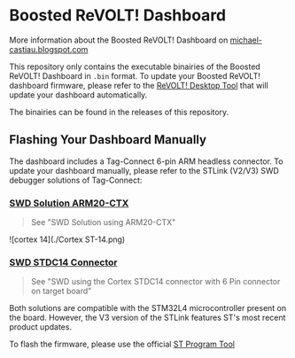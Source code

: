 # Boosted ReVOLT! Dashboard

More information about the Boosted ReVOLT! Dashboard on [michael-castiau.blogspot.com](https://michael-castiau.blogspot.com/2021/05/boosted-rev-custom-dashboard-vesc.html)

This repository only contains the executable binairies of the Boosted ReVOLT! Dashboard in `.bin` format. To update your Boosted ReVOLT! dashboard firmware, please refer to the [ReVOLT! Desktop Tool](https://github.com/MichaelCastiau/boosted-revolt-tool) that will update your dashboard automatically.

The binairies can be found in the releases of this repository.

## Flashing Your Dashboard Manually

The dashboard includes a Tag-Connect 6-pin ARM headless connector.
To update your dashboard manually, please refer to the STLink (V2/V3) SWD debugger solutions of Tag-Connect:

### [SWD Solution ARM20-CTX](https://www.tag-connect.com/debugger-cable-selection-installation-instructions/st-link-v2) 

> See "SWD Solution using ARM20-CTX"

![cortex 14](./Cortex ST-14.png)

### [SWD STDC14 Connector](https://www.tag-connect.com/debugger-cable-selection-installation-instructions/stlink-v3mini)

> See "SWD using the Cortex STDC14 connector with 6 Pin connector on target board"

Both solutions are compatible with the STM32L4 microcontroller present on the board. However, the V3 version of the STLink features ST's most recent product updates.

To flash the firmware, please use the official [ST Program Tool](https://www.st.com/en/development-tools/stm32cubeprog.html)
